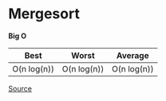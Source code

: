 # Mergesort

**Big O**

| Best        | Worst        | Average     |
| ----------- | ------------ | ----------- |
| O(n log(n)) | O(n log(n))  | O(n log(n)) |

[Source](http://bigocheatsheet.com/)